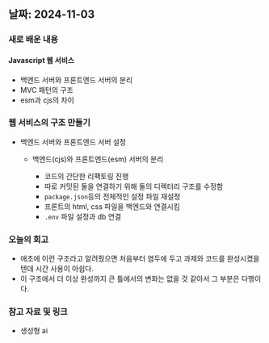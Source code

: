## 날짜: 2024-11-03

### 새로 배운 내용

#### Javascript 웹 서비스

- 백엔드 서버와 프론트엔드 서버의 분리
- MVC 패턴의 구조
- esm과 cjs의 차이

### 웹 서비스의 구조 만들기

- 백엔드 서버와 프론트엔드 서버 설정

  - 백엔드(cjs)와 프론트엔드(esm) 서버의 분리

    - 코드의 간단한 리팩토링 진행
    - 따로 커밋된 둘을 연결하기 위해 둘의 디렉터리 구조를 수정함
    - `package.json`등의 전체적인 설정 파일 재설정
    - 프론트의 html, css 파일을 백엔드와 연결시킴
    - `.env` 파일 설정과 db 연결

### 오늘의 회고

- 애초에 이런 구조라고 알려줬으면 처음부터 염두에 두고 과제와 코드를 완성시켰을텐데 시간 사용이 아쉽다.
- 이 구조에서 더 이상 완성까지 큰 틀에서의 변화는 없을 것 같아서 그 부분은 다행이다.

### 참고 자료 및 링크

- 생성형 ai
